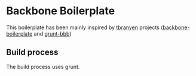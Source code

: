 Backbone Boilerplate
====================

This boilerplate has been mainly inspired by [tbranyen](https://github.com/tbranyen/) projects ([backbone-boilerplate](https://github.com/tbranyen/backbone-boilerplate) and [grunt-bbb](https://github.com/backbone-boilerplate/grunt-bbb))


## Build process ##

The build process uses grunt.
